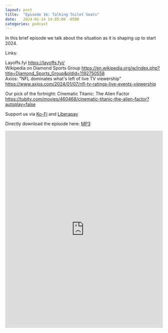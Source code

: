 ```yaml
---
layout: post
title:  "Episode 16: Talking Toilet Seats"
date:   2024-01-14 14:05:00 -0500
categories: podcast
---
```

In this brief episode we talk about the situation as it is shaping up to start 2024.

Links:  

Layoffs.fyi <https://layoffs.fyi/>  
Wikipedia on Diamond Sports Group <https://en.wikipedia.org/w/index.php?title=Diamond_Sports_Group&oldid=1192750558>  
Axios: "NFL dominates what's left of live TV viewership" <https://www.axios.com/2024/01/07/nfl-tv-ratings-live-events-viewership>  

Our pick of the fortnight: Cinematic Titanic: The Alien Factor <https://tubitv.com/movies/460468/cinematic-titanic-the-alien-factor?autoplay=false>  

Support us via [Ko-Fi](https://ko-fi.com/smkellat) and [Liberapay](https://liberapay.com/smkellat)  

Directly download the episode here: [MP3](https://open.acast.com/public/streams/6410a80dec813e00110faed2/episodes/65a43efa71a9f00017210370.mp3)  

<iframe src="https://embed.acast.com/6410a80dec813e00110faed2?font-family=Quattrocento&font-src=https%3A%2F%2Ffonts.googleapis.com%2Fcss%3Ffamily%3DQuattrocento&feed=true" frameBorder="0" width="100%" height="630px"></iframe>
